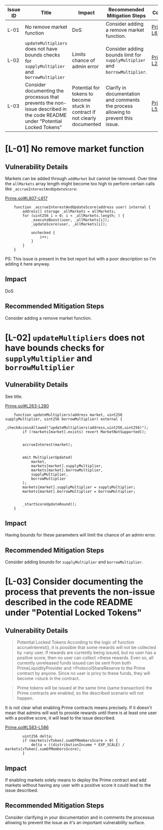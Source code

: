 | Issue ID | Title                                                                                     | Impact                                                                                     | Recommended Mitigation Steps                                                                                           | Code Reference                                                                                                         |
|----------|-------------------------------------------------------------------------------------------|--------------------------------------------------------------------------------------------|------------------------------------------------------------------------------------------------------------------------|------------------------------------------------------------------------------------------------------------------------|
| L-01     | No remove market function                                                                 | DoS                                                                                        | Consider adding a remove market function.                                                                              | [Prime.sol#L607-L617](https://github.com/code-423n4/2023-09-venus/blob/b11d9ef9db8237678567e66759003138f2368d23/contracts/Tokens/Prime/Prime.sol#L607-L617)             |
| L-02     | `updateMultipliers` does not have bounds checks for `supplyMultiplier` and `borrowMultiplier` | Limits chance of admin error                                                              | Consider adding bounds limit for `supplyMultiplier` and `borrowMultiplier`.                                            | [Prime.sol#L263-L280](https://github.com/code-423n4/2023-09-venus/blob/b11d9ef9db8237678567e66759003138f2368d23/contracts/Tokens/Prime/Prime.sol#L263-L280)             |
| L-03     | Consider documenting the processus that prevents the non-issue described in the code README under "Potential Locked Tokens" | Potential for tokens to become stuck in contract if not clearly documented                  | Clarify in documentation and comments the process allowing to prevent this issue.                                       | [Prime.sol#L583-L586](https://github.com/code-423n4/2023-09-venus/blob/b11d9ef9db8237678567e66759003138f2368d23/contracts/Tokens/Prime/Prime.sol#L583-L586)             |


# [L-01] No remove market function

## Vulnerability Details
Markets can be added through `addMarket` but cannot be removed. Over time the `allMarkets` array length might become too high to perform certain calls like `_accrueInterestAndUpdateScore`:

[Prime.sol#L607-L617](https://github.com/code-423n4/2023-09-venus/blob/b11d9ef9db8237678567e66759003138f2368d23/contracts/Tokens/Prime/Prime.sol#L607-L617)
```solidity
    function _accrueInterestAndUpdateScore(address user) internal {
        address[] storage _allMarkets = allMarkets;
        for (uint256 i = 0; i < _allMarkets.length; ) {
            _executeBoost(user, _allMarkets[i]);
            _updateScore(user, _allMarkets[i]);

            unchecked {
                i++;
            }
        }
    }
```

PS: This issue is present in the bot report but with a poor description so I'm adding it here anyway.

## Impact
DoS

## Recommended Mitigation Steps
Consider adding a remove market function.

# [L-02] `updateMultipliers` does not have bounds checks for `supplyMultiplier` and `borrowMultiplier`

## Vulnerability Details
See title.

[Prime.sol#L263-L280](https://github.com/code-423n4/2023-09-venus/blob/b11d9ef9db8237678567e66759003138f2368d23/contracts/Tokens/Prime/Prime.sol#L263-L280)
```solidity
    function updateMultipliers(address market, uint256 supplyMultiplier, uint256 borrowMultiplier) external {
        _checkAccessAllowed("updateMultipliers(address,uint256,uint256)");
        if (!markets[market].exists) revert MarketNotSupported();


        accrueInterest(market);


        emit MultiplierUpdated(
            market,
            markets[market].supplyMultiplier,
            markets[market].borrowMultiplier,
            supplyMultiplier,
            borrowMultiplier
        );
        markets[market].supplyMultiplier = supplyMultiplier;
        markets[market].borrowMultiplier = borrowMultiplier;


        _startScoreUpdateRound();
    }
```

## Impact
Having bounds for these parameters will limit the chance of an admin error.

## Recommended Mitigation Steps
Consider adding bounds for `supplyMultiplier` and `borrowMultiplier`.

# [L-03] Consider documenting the process that prevents the non-issue described in the code README under "Potential Locked Tokens"

## Vulnerability Details
>Potential Locked Tokens
>According to the logic of function accrueInterest(), it is possible that some rewards will not be collected by >any user. If rewards are currently being issued, but no user has a positive score, then no user can collect >these rewards. Even so, all currently unreleased funds issued can be sent from both PrimeLiquidityProvider and >ProtocolShareReserve to the Prime contract by anyone. Since no user is privy to these funds, they will become >stuck in the contract.

>Prime tokens will be issued at the same time (same transaction) the Prime contracts are enabled, so the described scenario will not happen.

It is not clear what enabling Prime contracts means precisely. If it doesn't mean that admins will wait to provide rewards until there is at least one user with a positive score, it will lead to the issue described.

[Prime.sol#L583-L586](https://github.com/code-423n4/2023-09-venus/blob/b11d9ef9db8237678567e66759003138f2368d23/contracts/Tokens/Prime/Prime.sol#L583-L586)
```solidity
        uint256 delta;
        if (markets[vToken].sumOfMembersScore > 0) {
            delta = ((distributionIncome * EXP_SCALE) / markets[vToken].sumOfMembersScore);
        }
```

## Impact
If enabling markets solely means to deploy the Prime contract and add markets without having any user with a positive score it could lead to the issue described.

## Recommended Mitigation Steps
Consider clarifying in your documentation and in comments the processus allowing to prevent the issue as it's an important vulnerability surface.
